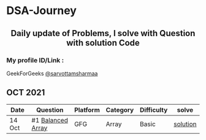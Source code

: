 # DSA-Journey

<h2 align="center"> Daily update of Problems, I solve with Question with solution Code </h2>

    
### My profile ID/Link : 
GeekForGeeks [@sarvottamsharmaa](https://auth.geeksforgeeks.org/user/sarvottamsharmaa/practice/)     


<h2> OCT 2021</h2> 

| Date       |           Question                                                                      |  Platform   | Category | Difficulty | solve         
|------------|-----------------------------------------------------------------------------------------|-------------|----------|------------|--------------------
|  14 Oct    | #1 [Balanced Array ](https://practice.geeksforgeeks.org/problems/balanced-array07200720/1) |     GFG |  Array     |  Basic     |  [solution](https://github.com/sarvottamm/DSA-Journey/blob/master/Oct-2021/GeekForGeeks/Balanced%20Array/Balanced.java)
